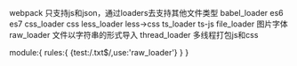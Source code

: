 webpack 只支持js和json，通过loaders去支持其他文件类型
babel_loader es6 es7
css_loader  css
less_loader less->css
ts_loader   ts-js
file_loader  图片字体
raw_loader  文件以字符串的形式导入
thread_loader  多线程打包js和css

module:{
    rules:{
        {test:/\.txt$/,use:'raw_loader'}
    }
}
